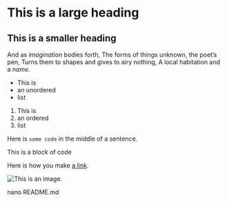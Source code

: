 # This is a large heading

## This is a smaller heading

And as *imagination* bodies forth,
The forms of things unknown, the poet’s pen,
Turns them to shapes and gives to airy nothing,
A local habitation and a *name*.

- This is
- an unordered
- list

1. This is
2. an ordered
3. list

Here is `some code` in the middle of a sentence.


This is
a block
of code


Here is how you make [a link](https://www.wikipedia.org/).

![This is an image.](https://github.com/yihui/xaringan/releases/download/v0.0.2/karl-moustache.jpg)

nano README.md
